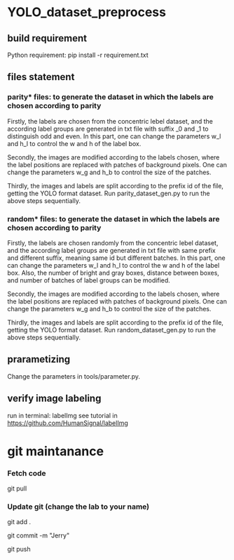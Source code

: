 # YOLO_dataset_preprocess

## build requirement
Python requirement: pip install -r requirement.txt

## files statement
### parity* files: to generate the dataset in which the labels are chosen according to parity
Firstly, the labels are chosen from the concentric lebel dataset, and the according label groups are generated in txt file with suffix _0 and _1 to distinguish odd and even. In this part, one can change the parameters w_l and h_l to control the w and h of the label box.

Secondly, the images are modified according to the labels chosen, where the label positions are replaced with patches of background pixels. One can change the parameters w_g and h_b to control the size of the patches.

Thirdly, the images and labels are split according to the prefix id of the file, getting the YOLO format dataset.
Run parity_dataset_gen.py to run the above steps sequentially.

### random* files: to generate the dataset in which the labels are chosen according to parity
Firstly, the labels are chosen randomly from the concentric lebel dataset, and the according label groups are generated in txt file with same prefix and different suffix, meaning same id but different batches. In this part, one can change the parameters w_l and h_l to control the w and h of the label box. Also, the number of bright and gray boxes, distance between boxes, and number of batches of label groups can be modified. 

Secondly, the images are modified according to the labels chosen, where the label positions are replaced with patches of background pixels. One can change the parameters w_g and h_b to control the size of the patches.

Thirdly, the images and labels are split according to the prefix id of the file, getting the YOLO format dataset.
Run random_dataset_gen.py to run the above steps sequentially.

## prarametizing
Change the parameters in tools/parameter.py.

## verify image labeling 
run in terminal:
labelImg
see tutorial in https://github.com/HumanSignal/labelImg

# git maintanance
### Fetch code

git pull 

### Update git (change the lab to your name)

git add .

git commit -m "Jerry"

git push